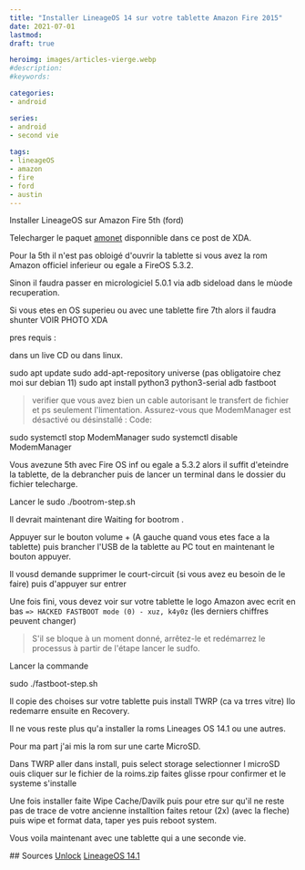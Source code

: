 ```yaml
---
title: "Installer LineageOS 14 sur votre tablette Amazon Fire 2015"
date: 2021-07-01
lastmod: 
draft: true

heroimg: images/articles-vierge.webp
#description: 
#keywords:

categories:
- android

series:
- android
- second vie
  
tags:
- lineageOS
- amazon
- fire
- ford
- austin
---
```

Installer LineageOS sur Amazon Fire 5th (ford)


Telecharger le paquet [amonet](https://forum.xda-developers.com/t/rom-unlocked-ford-austin-lineage-14-1-17-jan-2021.3962457/) disponnible dans ce post de XDA.

Pour la 5th il n'est pas obloigé d'ouvrir la tablette si vous avez la rom Amazon officiel inferieur ou egale a FireOS 5.3.2.

Sinon il faudra passer en micrologiciel 5.0.1 via adb sideload dans le mùode recuperation.

Si vous etes en OS superieu ou avec une tablette fire 7th alors il faudra shunter VOIR PHOTO XDA


pres requis :

dans un live CD ou dans linux.

sudo apt update
sudo add-apt-repository universe (pas obligatoire chez moi sur debian 11)
sudo apt install python3 python3-serial adb fastboot

>verifier que vous avez bien un cable autorisant le transfert de fichier et ps seulement l'limentation.
Assurez-vous que ModemManager est désactivé ou désinstallé :
Code:

sudo systemctl stop ModemManager
sudo systemctl disable ModemManager

Vous avezune 5th avec Fire OS inf ou egale a 5.3.2 alors il suffit d'eteindre la tablette, de la debrancher puis de lancer un terminal dans le dossier du fichier telecharge.

Lancer le sudo ./bootrom-step.sh

Il devrait maintenant dire Waiting for bootrom . 

Appuyer sur le bouton volume + (A gauche quand vous etes face a la tablette) puis brancher l'USB de la tablette au PC tout en maintenant le bouton appuyer.

Il vousd demande supprimer le court-circuit (si vous avez eu besoin de le faire) puis d'appuyer sur entrer

Une fois fini, vous devez voir sur votre tablette le logo Amazon avec ecrit en bas `=> HACKED FASTBOOT mode (0) - xuz, k4y0z` (les derniers chiffres peuvent changer)


>S'il se bloque à un moment donné, arrêtez-le et redémarrez le processus à partir de l'étape lancer le sudfo.


Lancer la commande 

sudo ./fastboot-step.sh


Il copie des choises sur votre tablette puis install TWRP (ca va trres vitre) Ilo redemarre ensuite en Recovery.

Il ne vous reste plus qu'a installer la roms Lineages OS 14.1 ou une autres.

Pour ma part j'ai mis la rom sur une carte MicroSD.

Dans TWRP aller dans install, puis select storage selectionner l microSD ouis cliquer sur le fichier de la roims.zip faites glisse rpour confirmer et le systeme s'installe

Une fois installer faite Wipe Cache/Davilk puis pour etre sur qu'il ne reste pas de trace de votre ancienne installtion faites retour (2x) (avec la fleche) puis wipe et format data, taper yes puis reboot system.

Vous voila maintenant avec une tablette qui a une seconde vie. 

## Sources 
[Unlock](https://forum.xda-developers.com/t/unlock-root-twrp-unbrick-downgrade-fire-7-ford-and-austin.3899860/)
[LineageOS 14.1](https://forum.xda-developers.com/t/rom-unlocked-ford-austin-lineage-14-1-17-jan-2021.3962457/)


